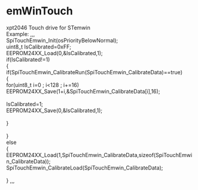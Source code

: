 # emWinTouch
xpt2046 Touch drive for STemwin
<br />Example:
,,,
<br />SpiTouchEmwin_Init(osPriorityBelowNormal);
<br />uint8_t	IsCalibrated=0xFF;
<br />EEPROM24XX_Load(0,&IsCalibrated,1);
<br />if(IsCalibrated!=1)
<br />{
<br />  if(SpiTouchEmwin_CalibrateRun(SpiTouchEmwin_CalibrateData)==true)
<br />  {
<br />	  for(uint8_t i=0 ; i<128 ; i+=16)
<br />	  EEPROM24XX_Save(1+i,&SpiTouchEmwin_CalibrateData[i],16);		
<br />	  IsCalibrated=1;
<br />	  EEPROM24XX_Save(0,&IsCalibrated,1);			
<br />  }				
<br />}
<br />else
<br />{
<br />  EEPROM24XX_Load(1,SpiTouchEmwin_CalibrateData,sizeof(SpiTouchEmwin_CalibrateData));
<br />  SpiTouchEmwin_CalibrateLoad(SpiTouchEmwin_CalibrateData);		
<br />}	
,,,
